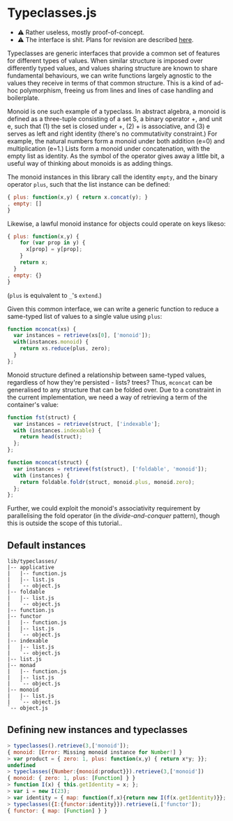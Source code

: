 Typeclasses.js
==============

  - :warning: Rather useless, mostly proof-of-concept.
  - :warning: The interface is shit. Plans for revision are described [here](https://github.com/fmap/typeclasses.js/issues/4).

Typeclasses are generic interfaces that provide a common set of features for
different types of values. When similar structure is imposed over differently
typed values, and values sharing structure are known to share fundamental
behaviours, we can write functions largely agnostic to the values they receive
in terms of that common structure. This is a kind of ad-hoc polymorphism,
freeing us from lines and lines of case handling and boilerplate.

Monoid is one such example of a typeclass. In abstract algebra, a monoid is
defined as a three-tuple consisting of a set S, a binary operator +, and unit
e, such that (1) the set is closed under +, (2) + is associative, and (3)
e serves as left and right identity (there's no commutativity constraint.) For
example, the natural numbers form a monoid under both addition (e=0) and
multiplication (e=1.) Lists form a monoid under concatenation, with the empty
list as identity. As the symbol of the operator gives away a little bit,
a useful way of thinking about monoids is as adding things.

The monoid instances in this library call the identity `empty`, and the binary
operator `plus`, such that the list instance can be defined:

```javascript
{ plus: function(x,y) { return x.concat(y); }
, empty: []
}
```

Likewise, a lawful monoid instance for objects could operate on keys likeso:

```javascript
{ plus: function(x,y) { 
    for (var prop in y) {
      x[prop] = y[prop];
    }
    return x;
  } 
, empty: {}
}
```

(`plus` is equivalent to `_`'s `extend`.)

Given this common interface, we can write a generic function to reduce
a same-typed list of values to a single value using `plus`:

```javascript
function mconcat(xs) {
  var instances = retrieve(xs[0], ['monoid']);
  with(instances.monoid) {
    return xs.reduce(plus, zero);
  }
};
```

Monoid structure defined a relationship between same-typed values, regardless
of how they're persisted - lists? trees? Thus, `mconcat` can be generalised to
any structure that can be folded over. Due to a constraint in the current
implementation, we need a way of retrieving a term of the container's value:

```javascript
function fst(struct) {
  var instances = retrieve(struct, ['indexable'];
  with (instances.indexable) {
    return head(struct);
  };
};

function mconcat(struct) {
  var instances = retrieve(fst(struct), ['foldable', 'monoid']);
  with (instances) {
    return foldable.foldr(struct, monoid.plus, monoid.zero);
  };
};
```

Further, we could exploit the monoid's associativity requirement by
parallelising the fold operator (in the *divide-and-conquer* pattern), though
this is outside the scope of this tutorial..

Default instances
-----------------

    lib/typeclasses/
    |-- applicative
    |   |-- function.js 
    |   |-- list.js
    |   `-- object.js
    |-- foldable
    |   |-- list.js
    |   `-- object.js
    |-- function.js
    |-- functor
    |   |-- function.js
    |   |-- list.js
    |   `-- object.js
    |-- indexable
    |   |-- list.js
    |   `-- object.js
    |-- list.js
    |-- monad
    |   |-- function.js
    |   |-- list.js
    |   `-- object.js
    |-- monoid
    |   |-- list.js
    |   `-- object.js
    `-- object.js

Defining new instances and typeclasses
--------------------------------------

```javascript
> typeclasses().retrieve(3,['monoid']);
{ monoid: [Error: Missing monoid instance for Number!] }
> var product = { zero: 1, plus: function(x,y) { return x*y; }};
undefined
> typeclasses({Number:{monoid:product}}).retrieve(3,['monoid'])
{ monoid: { zero: 1, plus: [Function] } }
> function I(x) { this.getIdentity = x; };
> var i = new I(23);
> var identity = { map: function(f,x){return new I(f(x.getIdentity)}};
> typeclasses({I:{functor:identity}}).retrieve(i,['functor']);
{ functor: { map: [Function] } }
```
